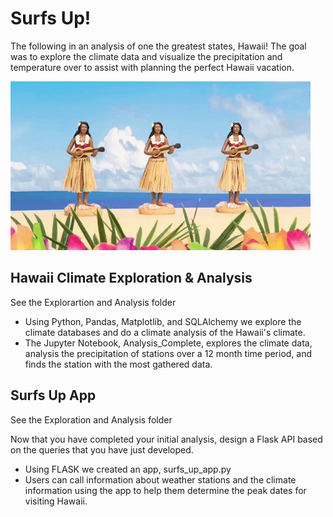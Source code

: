 # Surfs Up!

The following in an analysis of one the greatest states, Hawaii! The goal was to explore the climate data and visualize the precipitation and temperature over to assist with planning the perfect Hawaii vacation.

![](Hawaii.gif)

## Hawaii Climate Exploration & Analysis

See the Explorartion and Analysis folder 

* Using Python, Pandas, Matplotlib, and SQLAlchemy we explore the climate databases and do a climate analysis of the Hawaii's climate. 
* The Jupyter Notebook, Analysis_Complete, explores the climate data, analysis the precipitation of stations over a 12 month time period, and finds the station with the most gathered data. 


## Surfs Up App

See the Exploration and Analysis folder 

Now that you have completed your initial analysis, design a Flask API based on the queries that you have just developed.

* Using FLASK we created an app, surfs_up_app.py 
* Users can call information about weather stations and the climate information using the app to help them determine the peak dates for visiting Hawaii.

